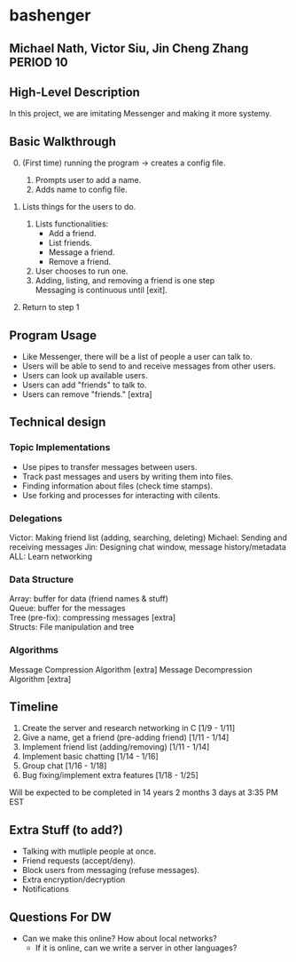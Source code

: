 # bashenger
## Michael Nath, Victor Siu, Jin Cheng Zhang PERIOD 10

## High-Level Description
In this project, we are imitating Messenger and making it more systemy.

## Basic Walkthrough
0. (First time) running the program -> creates a config file.
    1. Prompts user to add a name.
    2. Adds name to config file.
    
1. Lists things for the users to do.
    1. Lists functionalities:
        - Add a friend.
        - List friends.
        - Message a friend.
        - Remove a friend.
    2. User chooses to run one.
    3. Adding, listing, and removing a friend is one step\
    Messaging is continuous until [exit].
    
2. Return to step 1

## Program Usage
- Like Messenger, there will be a list of people a user can talk to. 
- Users will be able to send to and receive messages from other users. 
- Users can look up available users.
- Users can add "friends" to talk to.
- Users can remove "friends." [extra]

## Technical design
### Topic Implementations
- Use pipes to transfer messages between users.
- Track past messages and users by writing them into files.
- Finding information about files (check time stamps).
- Use forking and processes for interacting with cilents.

### Delegations
Victor:  Making friend list (adding, searching, deleting)
Michael: Sending and receiving messages
Jin:     Designing chat window, message history/metadata
ALL:     Learn networking

### Data Structure
Array: buffer for data (friend names & stuff)\
Queue: buffer for the messages\
Tree (pre-fix):  compressing messages [extra]\
Structs: File manipulation and tree

### Algorithms
Message Compression Algorithm [extra]
Message Decompression Algorithm [extra]

## Timeline
1. Create the server and research networking in C [1/9 - 1/11]
2. Give a name, get a friend (pre-adding friend)  [1/11 - 1/14]
3. Implement friend list (adding/removing)        [1/11 - 1/14]
4. Implement basic chatting                       [1/14 - 1/16]
5. Group chat                                     [1/16 - 1/18]
6. Bug fixing/implement extra features            [1/18 - 1/25]

Will be expected to be completed in 14 years 2 months 3 days at 3:35 PM EST

## Extra Stuff (to add?)
- Talking with mutliple people at once.
- Friend requests (accept/deny).
- Block users from messaging (refuse messages).
- Extra encryption/decryption
- Notifications

## Questions For DW
- Can we make this online? How about local networks?
    - If it is online, can we write a server in other languages?
